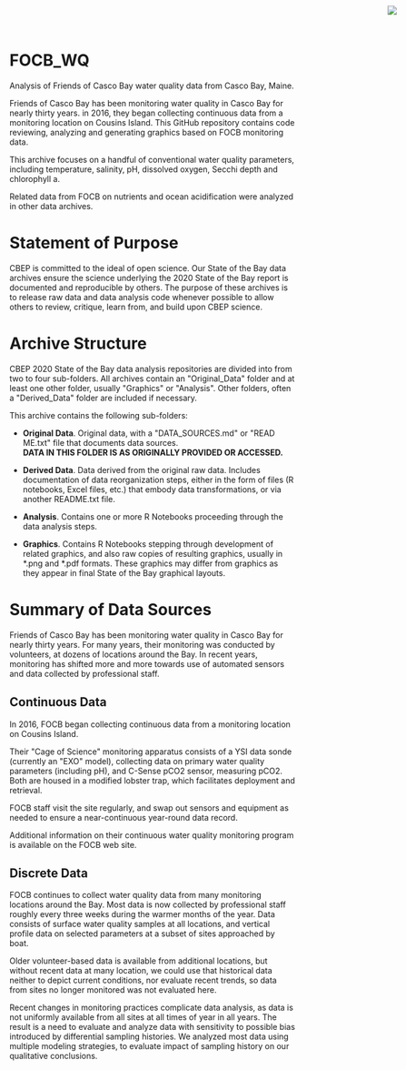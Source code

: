 # FOCB_WQ
Analysis of Friends of Casco Bay water quality  data from Casco Bay, Maine.

<img
    src="https://www.cascobayestuary.org/wp-content/uploads/2014/04/logo_sm.jpg"
    style="position:absolute;top:10px;right:50px;" />
    
Friends of Casco Bay has been monitoring water quality in Casco Bay for nearly
thirty years. in 2016, they began collecting continuous data from a monitoring
location on Cousins Island.  This GitHub repository contains code reviewing,
analyzing and generating graphics based on FOCB monitoring data.

This archive focuses on a handful of conventional water quality parameters,
including temperature, salinity, pH, dissolved oxygen, Secchi depth and 
chlorophyll a.

Related data from FOCB on nutrients and ocean acidification were analyzed in
other data archives.

# Statement of Purpose
CBEP is committed to the ideal of open science.  Our State of the Bay data
archives ensure the science underlying the 2020 State of the Bay report is
documented and reproducible by others. The purpose of these archives is to
release raw data and data analysis code whenever possible to allow others to
review, critique, learn from, and build upon CBEP science.

# Archive Structure
 CBEP 2020 State of the Bay data analysis repositories are divided into from two
 to four sub-folders.  All archives contain an "Original_Data" folder and at
 least one other folder, usually "Graphics" or "Analysis". Other folders, often
 a "Derived_Data" folder are included if necessary.
 
 This archive contains the following sub-folders:

- **Original Data**.  Original data, with a "DATA_SOURCES.md" or "READ ME.txt" file
that documents data sources.  
    **DATA IN THIS FOLDER IS AS ORIGINALLY PROVIDED OR ACCESSED.** 

- **Derived Data**.  Data derived from the original raw data.  Includes
documentation of data reorganization steps, either in the form of files (R
notebooks, Excel files, etc.) that embody data transformations, or via another
README.txt file.

- **Analysis**.  Contains one or more R Notebooks proceeding through the data
analysis steps.

- **Graphics**.  Contains R Notebooks stepping through development of related
graphics, and also raw copies of resulting graphics, usually in \*.png and
\*.pdf formats.  These graphics may differ from graphics as they appear in final
State of the Bay graphical layouts.
  

# Summary of Data Sources
Friends of Casco Bay has been monitoring water quality in Casco Bay for nearly
thirty years.  For many years, their monitoring was conducted by volunteers, at
dozens of locations around the Bay.  In recent years, monitoring has shifted 
more and more towards use of automated sensors and data collected by
professional staff.  

## Continuous Data 
In 2016, FOCB began collecting continuous data from a monitoring
location on Cousins Island.

Their "Cage of Science" monitoring apparatus consists of a YSI data sonde
(currently an "EXO" model), collecting data on primary water quality
parameters (including pH), and C-Sense pCO2 sensor, measuring pCO2.  Both are
housed in a modified lobster trap, which facilitates deployment and retrieval.

FOCB staff visit the site regularly, and swap out sensors and equipment as
needed to ensure a  near-continuous year-round data record.

Additional information on their continuous water quality monitoring program is
available on the FOCB web site.

## Discrete Data
FOCB continues to collect water quality data from many monitoring 
locations around the Bay.  Most data is now collected by professional staff 
roughly every three weeks during the warmer months of the year.  Data consists 
of surface water quality samples at all locations, and vertical profile data on 
selected parameters at a subset of sites approached by boat.

Older volunteer-based data is available from additional locations, but without
recent data at many location, we could use that historical data neither to
depict current conditions, nor evaluate recent trends, so data from sites
no longer monitored was not evaluated here.

Recent changes in monitoring practices complicate data analysis, as data is not 
uniformly available from all sites at all times of year in all years.  The 
result is a need to evaluate and analyze data with sensitivity to possible
bias introduced by differential sampling histories.  We analyzed most data 
using multiple modeling strategies, to evaluate impact of sampling history 
on our qualitative conclusions.

